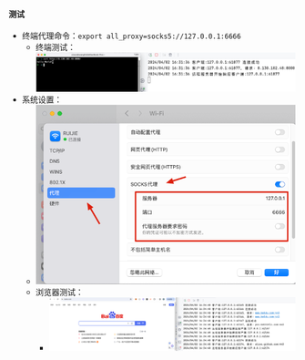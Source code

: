 #### 测试

- 终端代理命令：``` export all_proxy=socks5://127.0.0.1:6666 ```
    - 终端测试：![终端测试.png](..%2Fstatic%2F%E7%BB%88%E7%AB%AF%E6%B5%8B%E8%AF%95.png)
- 系统设置：
    - ![配置.png](..%2Fstatic%2F%E9%85%8D%E7%BD%AE.png)
    - 浏览器测试：
        - ![浏览器测试.png](..%2Fstatic%2F%E6%B5%8F%E8%A7%88%E5%99%A8%E6%B5%8B%E8%AF%95.png)
